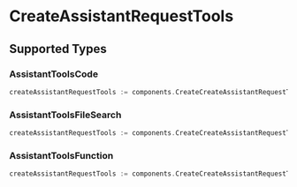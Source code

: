 # CreateAssistantRequestTools


## Supported Types

### AssistantToolsCode

```go
createAssistantRequestTools := components.CreateCreateAssistantRequestToolsAssistantToolsCode(components.AssistantToolsCode{/* values here */})
```

### AssistantToolsFileSearch

```go
createAssistantRequestTools := components.CreateCreateAssistantRequestToolsAssistantToolsFileSearch(components.AssistantToolsFileSearch{/* values here */})
```

### AssistantToolsFunction

```go
createAssistantRequestTools := components.CreateCreateAssistantRequestToolsAssistantToolsFunction(components.AssistantToolsFunction{/* values here */})
```

